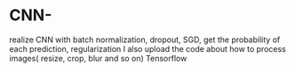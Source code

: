 # CNN-
realize CNN with batch normalization, dropout, SGD, get the probability of each prediction, regularization
I also upload the code about how to process images( resize, crop, blur and so on)
Tensorflow
